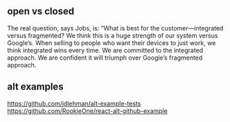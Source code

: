 open vs closed
--------------

The real question, says Jobs, is: “What is best for the customer—integrated versus fragmented? We think this is a huge strength of our system versus Google’s. When selling to people who want their devices to just work, we think integrated wins every time. We are committed to the integrated approach. We are confident it will triumph over Google’s fragmented approach.

alt examples
------------
https://github.com/jdlehman/alt-example-tests
https://github.com/RookieOne/react-alt-github-example
